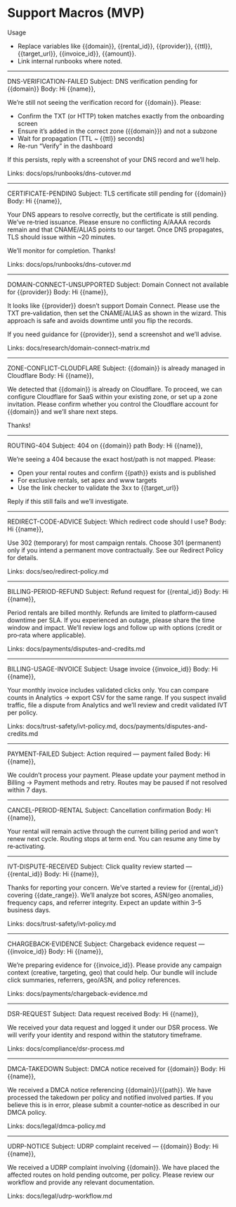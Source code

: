 # Support Macros (MVP)

Usage
- Replace variables like {{domain}}, {{rental_id}}, {{provider}}, {{ttl}}, {{target_url}}, {{invoice_id}}, {{amount}}.
- Link internal runbooks where noted.

---

DNS-VERIFICATION-FAILED
Subject: DNS verification pending for {{domain}}
Body:
Hi {{name}},

We’re still not seeing the verification record for {{domain}}. Please:
- Confirm the TXT (or HTTP) token matches exactly from the onboarding screen
- Ensure it’s added in the correct zone ({{domain}}) and not a subzone
- Wait for propagation (TTL ~ {{ttl}} seconds)
- Re-run “Verify” in the dashboard

If this persists, reply with a screenshot of your DNS record and we’ll help.

Links: docs/ops/runbooks/dns-cutover.md

---

CERTIFICATE-PENDING
Subject: TLS certificate still pending for {{domain}}
Body:
Hi {{name}},

Your DNS appears to resolve correctly, but the certificate is still pending. We’ve re‑tried issuance.
Please ensure no conflicting A/AAAA records remain and that CNAME/ALIAS points to our target. Once DNS propagates, TLS should issue within ~20 minutes.

We’ll monitor for completion. Thanks!

Links: docs/ops/runbooks/dns-cutover.md

---

DOMAIN-CONNECT-UNSUPPORTED
Subject: Domain Connect not available for {{provider}}
Body:
Hi {{name}},

It looks like {{provider}} doesn’t support Domain Connect. Please use the TXT pre‑validation, then set the CNAME/ALIAS as shown in the wizard. This approach is safe and avoids downtime until you flip the records.

If you need guidance for {{provider}}, send a screenshot and we’ll advise.

Links: docs/research/domain-connect-matrix.md

---

ZONE-CONFLICT-CLOUDFLARE
Subject: {{domain}} is already managed in Cloudflare
Body:
Hi {{name}},

We detected that {{domain}} is already on Cloudflare. To proceed, we can configure Cloudflare for SaaS within your existing zone, or set up a zone invitation. Please confirm whether you control the Cloudflare account for {{domain}} and we’ll share next steps.

Thanks!

---

ROUTING-404
Subject: 404 on {{domain}} path
Body:
Hi {{name}},

We’re seeing a 404 because the exact host/path is not mapped. Please:
- Open your rental routes and confirm {{path}} exists and is published
- For exclusive rentals, set apex and www targets
- Use the link checker to validate the 3xx to {{target_url}}

Reply if this still fails and we’ll investigate.

---

REDIRECT-CODE-ADVICE
Subject: Which redirect code should I use?
Body:
Hi {{name}},

Use 302 (temporary) for most campaign rentals. Choose 301 (permanent) only if you intend a permanent move contractually. See our Redirect Policy for details.

Links: docs/seo/redirect-policy.md

---

BILLING-PERIOD-REFUND
Subject: Refund request for {{rental_id}}
Body:
Hi {{name}},

Period rentals are billed monthly. Refunds are limited to platform‑caused downtime per SLA. If you experienced an outage, please share the time window and impact. We’ll review logs and follow up with options (credit or pro‑rata where applicable).

Links: docs/payments/disputes-and-credits.md

---

BILLING-USAGE-INVOICE
Subject: Usage invoice {{invoice_id}}
Body:
Hi {{name}},

Your monthly invoice includes validated clicks only. You can compare counts in Analytics → export CSV for the same range. If you suspect invalid traffic, file a dispute from Analytics and we’ll review and credit validated IVT per policy.

Links: docs/trust-safety/ivt-policy.md, docs/payments/disputes-and-credits.md

---

PAYMENT-FAILED
Subject: Action required — payment failed
Body:
Hi {{name}},

We couldn’t process your payment. Please update your payment method in Billing → Payment methods and retry. Routes may be paused if not resolved within 7 days.

---

CANCEL-PERIOD-RENTAL
Subject: Cancellation confirmation
Body:
Hi {{name}},

Your rental will remain active through the current billing period and won’t renew next cycle. Routing stops at term end. You can resume any time by re‑activating.

---

IVT-DISPUTE-RECEIVED
Subject: Click quality review started — {{rental_id}}
Body:
Hi {{name}},

Thanks for reporting your concern. We’ve started a review for {{rental_id}} covering {{date_range}}. We’ll analyze bot scores, ASN/geo anomalies, frequency caps, and referrer integrity. Expect an update within 3–5 business days.

Links: docs/trust-safety/ivt-policy.md

---

CHARGEBACK-EVIDENCE
Subject: Chargeback evidence request — {{invoice_id}}
Body:
Hi {{name}},

We’re preparing evidence for {{invoice_id}}. Please provide any campaign context (creative, targeting, geo) that could help. Our bundle will include click summaries, referrers, geo/ASN, and policy references.

Links: docs/payments/chargeback-evidence.md

---

DSR-REQUEST
Subject: Data request received
Body:
Hi {{name}},

We received your data request and logged it under our DSR process. We will verify your identity and respond within the statutory timeframe.

Links: docs/compliance/dsr-process.md

---

DMCA-TAKEDOWN
Subject: DMCA notice received for {{domain}}
Body:
Hi {{name}},

We received a DMCA notice referencing {{domain}}/{{path}}. We have processed the takedown per policy and notified involved parties. If you believe this is in error, please submit a counter‑notice as described in our DMCA policy.

Links: docs/legal/dmca-policy.md

---

UDRP-NOTICE
Subject: UDRP complaint received — {{domain}}
Body:
Hi {{name}},

We received a UDRP complaint involving {{domain}}. We have placed the affected routes on hold pending outcome, per policy. Please review our workflow and provide any relevant documentation.

Links: docs/legal/udrp-workflow.md

